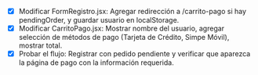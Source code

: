 - [x] Modificar FormRegistro.jsx: Agregar redirección a /carrito-pago si hay pendingOrder, y guardar usuario en localStorage.
- [x] Modificar CarritoPago.jsx: Mostrar nombre del usuario, agregar selección de métodos de pago (Tarjeta de Crédito, Simpe Móvil), mostrar total.
- [x] Probar el flujo: Registrar con pedido pendiente y verificar que aparezca la página de pago con la información requerida.
